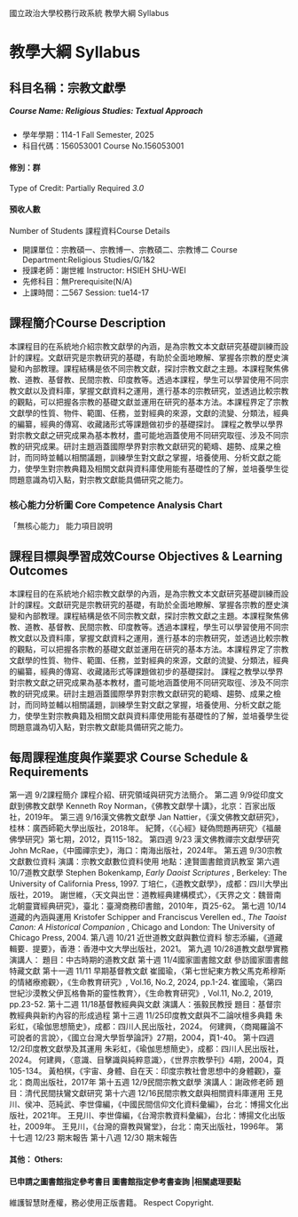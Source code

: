 國立政治大學校務行政系統 教學大綱 Syllabus
# 教學大綱 Syllabus
##  科目名稱：宗教文獻學
#####  Course Name: Religious Studies: Textual Approach
  * 學年學期：114-1 Fall Semester, 2025 
  * 科目代碼：156053001 Course No.156053001
#### 修別：群
Type of Credit: Partially Required 
_3.0_
#### 預收人數
Number of Students
課程資料Course Details
  * 開課單位：宗教碩一、宗教博一、宗教碩二、宗教博二 Course Department:Religious Studies/G/1&2 
  * 授課老師：謝世維 Instructor: HSIEH SHU-WEI 
  * 先修科目：無Prerequisite(N/A)
  * 上課時間：二567 Session: tue14-17
##  課程簡介Course Description
本課程目的在系統地介紹宗教文獻學的內涵，是為宗教文本文獻研究基礎訓練而設計的課程。文獻研究是宗教研究的基礎，有助於全面地瞭解、掌握各宗教的歷史演變和內部教理。課程結構是依不同宗教文獻，探討宗教文獻之主題。本課程聚焦佛教、道教、基督教、民間宗教、印度教等。透過本課程，學生可以學習使用不同宗教文獻以及資料庫，掌握文獻資料之運用，進行基本的宗教研究，並透過比較宗教的觀點，可以把握各宗教的基礎文獻並運用在研究的基本方法。本課程界定了宗教文獻學的性質、物件、範圍、任務，並對經典的來源，文獻的流變、分類法，經典的編纂，經典的傳寫、收藏諸形式等課題做初步的基礎探討。
課程之教學以學界對宗教文獻之研究成果為基本教材，盡可能地涵蓋使用不同研究取徑、涉及不同宗教的研究成果。研討主題涵蓋國際學界對宗教文獻研究的範疇、趨勢、成果之檢討，而同時並輔以相關議題，訓練學生對文獻之掌握，培養使用、分析文獻之能力，使學生對宗教典籍及相關文獻與資料庫使用能有基礎性的了解，並培養學生從問題意識為切入點，對宗教文獻能具備研究之能力。
###  核心能力分析圖 Core Competence Analysis Chart
「無核心能力」 
能力項目說明
##  課程目標與學習成效Course Objectives & Learning Outcomes 
本課程目的在系統地介紹宗教文獻學的內涵，是為宗教文本文獻研究基礎訓練而設計的課程。文獻研究是宗教研究的基礎，有助於全面地瞭解、掌握各宗教的歷史演變和內部教理。課程結構是依不同宗教文獻，探討宗教文獻之主題。本課程聚焦佛教、道教、基督教、民間宗教、印度教等。透過本課程，學生可以學習使用不同宗教文獻以及資料庫，掌握文獻資料之運用，進行基本的宗教研究，並透過比較宗教的觀點，可以把握各宗教的基礎文獻並運用在研究的基本方法。本課程界定了宗教文獻學的性質、物件、範圍、任務，並對經典的來源，文獻的流變、分類法，經典的編纂，經典的傳寫、收藏諸形式等課題做初步的基礎探討。
課程之教學以學界對宗教文獻之研究成果為基本教材，盡可能地涵蓋使用不同研究取徑、涉及不同宗教的研究成果。研討主題涵蓋國際學界對宗教文獻研究的範疇、趨勢、成果之檢討，而同時並輔以相關議題，訓練學生對文獻之掌握，培養使用、分析文獻之能力，使學生對宗教典籍及相關文獻與資料庫使用能有基礎性的了解，並培養學生從問題意識為切入點，對宗教文獻能具備研究之能力。
##  每周課程進度與作業要求 Course Schedule & Requirements
第一週 9/2課程簡介
課程介紹、研究領域與研究方法簡介。
第二週 9/9從印度文獻到佛教文獻學
Kenneth Roy Norman，《佛教文獻學十講》，北京：百家出版社，2019年。
第三週 9/16漢文佛教文獻學
Jan Nattier，《漢文佛教文獻研究》，桂林：廣西師範大學出版社，2018年。
紀贇，〈《心經》疑偽問題再研究〉《福嚴佛學研究》第七期，2012，頁115-182。
第四週 9/23 漢文佛教禪宗文獻學研究
John McRae，《中國禪宗史》，海口：南海出版社，2024年。
第五週 9/30宗教文獻數位資料
演講：宗教文獻數位資料使用
地點：達賢圖書館資訊教室
第六週 10/7道教文獻學
Stephen Bokenkamp, _Early Daoist Scriptures_ , Berkeley: The University of California Press, 1997.
丁培仁，《道教文獻學》，成都：四川大學出版社，2019。
謝世維，〈天文與出世：道教經典建構模式〉，《天界之文：魏晉南北朝靈寶經典研究》，臺北：臺灣商務印書館，2010年，頁25-62。
第七週 10/14 道藏的內涵與運用
Kristofer Schipper and Franciscus Verellen ed., _The Taoist Canon: A Historical Companion_ , Chicago and London: The University of Chicago Press, 2004.
第八週 10/21 近世道教文獻與數位資料
黎志添編，《道藏輯要．提要》，香港：香港中文大學出版社，2021。
第九週 10/28道教文獻學實務
演講人：
題目：中古時期的道教文獻
第十週 11/4國家圖書館文獻
參訪國家圖書館特藏文獻
第十一週 11/11 早期基督教文獻
崔國瑜，〈第七世紀東方教父馬克希穆斯的情緒療癒觀〉，《生命教育研究》, Vol.16, No.2, 2024, pp.1-24.
崔國瑜，〈第四世紀沙漠教父伊瓦格魯斯的靈性教育〉，《生命教育研究》, Vol.11, No.2, 2019, pp.23-52.
第十二週 11/18基督教經典與文獻
演講人：張毅民教授
題目：基督宗教經典與新約內容的形成過程
第十三週 11/25印度教文獻與不二論吠檀多典籍
朱彩虹，《瑜伽思想簡史》，成都：四川人民出版社，2024。
何建興，〈商羯羅論不可說者的言說〉，《國立台灣大學哲學論評》27期，2004，頁1-40。
第十四週 12/2印度教文獻學及其運用
朱彩虹，《瑜伽思想簡史》，成都：四川人民出版社，2024。
何建興，〈意識、目擊識與純粹意識〉，《世界宗教學刊》4期，2004，頁105-134。
黃柏棋，《宇宙、身體、自在天：印度宗教社會思想中的身體觀》，臺北：商周出版社，2017年
第十五週 12/9民間宗教文獻學
演講人：謝政修老師
題目：清代民間扶鸞文獻研究
第十六週 12/16民間宗教文獻與相關資料庫運用
王見川、侯冲、范純武、李世偉編，《中國民間信仰文化資料彙編》，台北：博揚文化出版社，2021年。
王見川、李世偉編，《台灣宗教資料彙編》，台北：博揚文化出版社，2009年。
王見川，《台灣的齋教與鸞堂》，台北：南天出版社，1996年。
第十七週 12/23 
期末報告
第十八週 12/30
期末報告
####  其他： Others:
####  已申請之圖書館指定參考書目  圖書館指定參考書查詢 |相關處理要點
維護智慧財產權，務必使用正版書籍。 Respect Copyright.